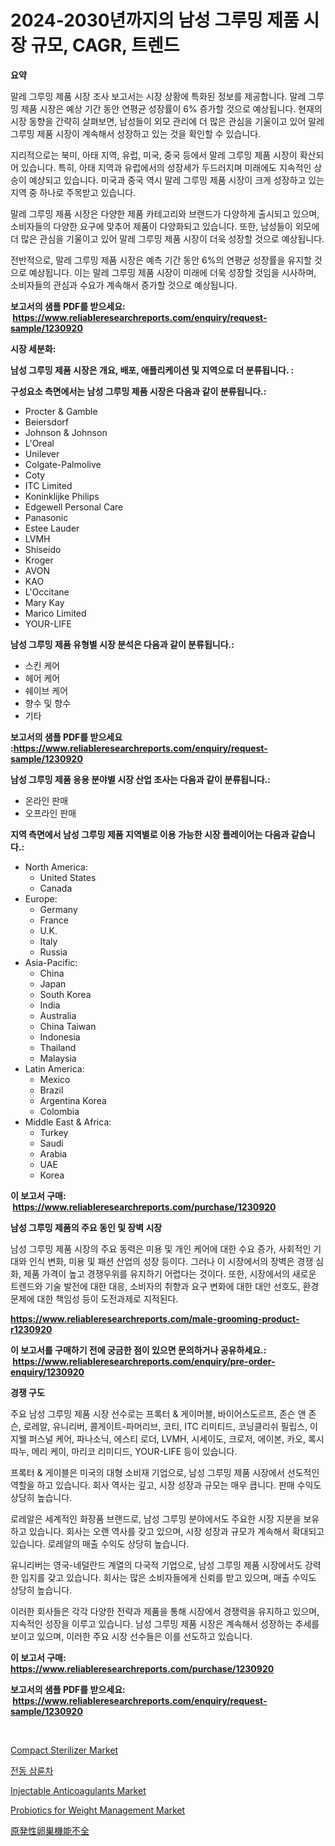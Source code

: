 <p><h1>2024-2030년까지의 남성 그루밍 제품 시장 규모, CAGR, 트렌드</h1></p><p><strong>요약</strong></p>
<p><p>말레 그루밍 제품 시장 조사 보고서는 시장 상황에 특화된 정보를 제공합니다. 말레 그루밍 제품 시장은 예상 기간 동안 연평균 성장률이 6% 증가할 것으로 예상됩니다. 현재의 시장 동향을 간략히 살펴보면, 남성들이 외모 관리에 더 많은 관심을 기울이고 있어 말레 그루밍 제품 시장이 계속해서 성장하고 있는 것을 확인할 수 있습니다.</p><p>지리적으로는 북미, 아태 지역, 유럽, 미국, 중국 등에서 말레 그루밍 제품 시장이 확산되어 있습니다. 특히, 아태 지역과 유럽에서의 성장세가 두드러지며 미래에도 지속적인 상승이 예상되고 있습니다. 미국과 중국 역시 말레 그루밍 제품 시장이 크게 성장하고 있는 지역 중 하나로 주목받고 있습니다.</p><p>말레 그루밍 제품 시장은 다양한 제품 카테고리와 브랜드가 다양하게 출시되고 있으며, 소비자들의 다양한 요구에 맞추어 제품이 다양화되고 있습니다. 또한, 남성들이 외모에 더 많은 관심을 기울이고 있어 말레 그루밍 제품 시장이 더욱 성장할 것으로 예상됩니다.</p><p>전반적으로, 말레 그루밍 제품 시장은 예측 기간 동안 6%의 연평균 성장률을 유지할 것으로 예상됩니다. 이는 말레 그루밍 제품 시장이 미래에 더욱 성장할 것임을 시사하며, 소비자들의 관심과 수요가 계속해서 증가할 것으로 예상됩니다.</p></p>
<p><strong>보고서의 샘플 PDF를 받으세요: &nbsp;<a href="https://www.reliableresearchreports.com/enquiry/request-sample/1230920">https://www.reliableresearchreports.com/enquiry/request-sample/1230920</a></strong></p>
<p><strong>시장 세분화:</strong></p>
<p><strong> 남성 그루밍 제품 시장은 개요, 배포, 애플리케이션 및 지역으로 더 분류됩니다. :</strong></p>
<p><strong>구성요소 측면에서는 남성 그루밍 제품 시장은 다음과 같이 분류됩니다.:</strong></p>
<p><ul><li>Procter & Gamble</li><li>Beiersdorf</li><li>Johnson & Johnson</li><li>L'Oreal</li><li>Unilever</li><li>Colgate-Palmolive</li><li>Coty</li><li>ITC Limited</li><li>Koninklijke Philips</li><li>Edgewell Personal Care</li><li>Panasonic</li><li>Estee Lauder</li><li>LVMH</li><li>Shiseido</li><li>Kroger</li><li>AVON</li><li>KAO</li><li>L'Occitane</li><li>Mary Kay</li><li>Marico Limited</li><li>YOUR-LIFE</li></ul></p>
<p><strong> 남성 그루밍 제품 유형별 시장 분석은 다음과 같이 분류됩니다.:</strong></p>
<p><ul><li>스킨 케어</li><li>헤어 케어</li><li>쉐이브 케어</li><li>향수 및 향수</li><li>기타</li></ul></p>
<p><strong>보고서의 샘플 PDF를 받으세요 :<a href="https://www.reliableresearchreports.com/enquiry/request-sample/1230920">https://www.reliableresearchreports.com/enquiry/request-sample/1230920</a></strong></p>
<p><strong> 남성 그루밍 제품 응용 분야별 시장 산업 조사는 다음과 같이 분류됩니다.:</strong></p>
<p><ul><li>온라인 판매</li><li>오프라인 판매</li></ul></p>
<p><strong>지역 측면에서 남성 그루밍 제품 지역별로 이용 가능한 시장 플레이어는 다음과 같습니다.:</strong></p>
<p><ul>
    <li>
        North America:
        <ul>
            <li>United States</li>
            <li>Canada</li>
        </ul>
    </li>
    <li>
        Europe:
        <ul>
            <li>Germany</li>
            <li>France</li>
            <li>U.K.</li>
            <li>Italy</li>
            <li>Russia</li>
        </ul>
    </li>
    <li>
        Asia-Pacific:
        <ul>
            <li>China</li>
            <li>Japan</li>
            <li>South Korea</li>
            <li>India</li>
            <li>Australia</li>
            <li>China Taiwan</li>
            <li>Indonesia</li>
            <li>Thailand</li>
            <li>Malaysia</li>
        </ul>
    </li>
    <li>
        Latin America:
        <ul>
            <li>Mexico</li>
            <li>Brazil</li>
            <li>Argentina Korea</li>
            <li>Colombia</li>
        </ul>
    </li>
    <li>
        Middle East & Africa:
        <ul>
            <li>Turkey</li>
            <li>Saudi</li>
            <li>Arabia</li>
            <li>UAE</li>
            <li>Korea</li>
        </ul>
    </li>
    </ul></p>
<p><strong>이 보고서 구매: &nbsp;<a href="https://www.reliableresearchreports.com/purchase/1230920">https://www.reliableresearchreports.com/purchase/1230920</a></strong></p>
<p><strong>남성 그루밍 제품의 주요 동인 및 장벽 시장</strong></p>
<p><p>남성 그루밍 제품 시장의 주요 동력은 미용 및 개인 케어에 대한 수요 증가, 사회적인 기대와 인식 변화, 미용 및 패션 산업의 성장 등이다. 그러나 이 시장에서의 장벽은 경쟁 심화, 제품 가격이 높고 경쟁우위를 유지하기 어렵다는 것이다. 또한, 시장에서의 새로운 트렌드와 기술 발전에 대한 대응, 소비자의 취향과 요구 변화에 대한 대안 선호도, 환경 문제에 대한 책임성 등이 도전과제로 지적된다.</p></p>
<p><strong><a href="https://www.reliableresearchreports.com/male-grooming-product-r1230920">https://www.reliableresearchreports.com/male-grooming-product-r1230920</a></strong></p>
<p><strong>이 보고서를 구매하기 전에 궁금한 점이 있으면 문의하거나 공유하세요.: &nbsp;<a href="https://www.reliableresearchreports.com/enquiry/pre-order-enquiry/1230920">https://www.reliableresearchreports.com/enquiry/pre-order-enquiry/1230920</a></strong></p>
<p><strong>경쟁 구도</strong></p>
<p><p>주요 남성 그루밍 제품 시장 선수로는 프록터 & 게이머블, 바이어스도르프, 존슨 앤 존슨, 로레알, 유니리버, 콜게이트-파머리브, 코티, ITC 리미티드, 코닝클리쉬 필립스, 이지웰 퍼스널 케어, 파나소닉, 에스티 로더, LVMH, 시세이도, 크로저, 에이본, 카오, 록시따누, 메리 케이, 마리코 리미디드, YOUR-LIFE 등이 있습니다. </p><p>프록터 & 게이블은 미국의 대형 소비재 기업으로, 남성 그루밍 제품 시장에서 선도적인 역할을 하고 있습니다. 회사 역사는 깊고, 시장 성장과 규모는 매우 큽니다. 판매 수익도 상당히 높습니다.</p><p>로레알은 세계적인 화장품 브랜드로, 남성 그루밍 분야에서도 주요한 시장 지분을 보유하고 있습니다. 회사는 오랜 역사를 갖고 있으며, 시장 성장과 규모가 계속해서 확대되고 있습니다. 로레알의 매출 수익도 상당히 높습니다.</p><p>유니리버는 영국-네덜란드 계열의 다국적 기업으로, 남성 그루밍 제품 시장에서도 강력한 입지를 갖고 있습니다. 회사는 많은 소비자들에게 신뢰를 받고 있으며, 매출 수익도 상당히 높습니다.</p><p>이러한 회사들은 각각 다양한 전략과 제품을 통해 시장에서 경쟁력을 유지하고 있으며, 지속적인 성장을 이루고 있습니다. 남성 그루밍 제품 시장은 계속해서 성장하는 추세를 보이고 있으며, 이러한 주요 시장 선수들은 이를 선도하고 있습니다.</p></p>
<p><strong>이 보고서 구매: &nbsp; <a href="https://www.reliableresearchreports.com/purchase/1230920">https://www.reliableresearchreports.com/purchase/1230920</a></strong></p>
<p><strong>보고서의 샘플 PDF를 받으세요: &nbsp;<a href="https://www.reliableresearchreports.com/enquiry/request-sample/1230920">https://www.reliableresearchreports.com/enquiry/request-sample/1230920</a></strong><strong></strong></p>
<p>&nbsp;</p>
<p><p><a href="https://www.linkedin.com/pulse/compact-sterilizer-market-size-growth-outlook-from-2024-2031-jskjf?trackingId=ISK1vJV33ZROj7K3mIB6TQ%3D%3D">Compact Sterilizer Market</a></p><p><a href="https://github.com/darrellockm3ytan895656/Market-Research-Report-List-1/blob/main/210751024214.md">전동 삼륜차</a></p><p><a href="https://github.com/beatblasta/Market-Research-Report-List-2/blob/main/injectable-anticoagulants-market.md">Injectable Anticoagulants Market</a></p><p><a href="https://github.com/shotows/Market-Research-Report-List-2/blob/main/probiotics-for-weight-management-market.md">Probiotics for Weight Management Market</a></p><p><a href="https://github.com/zjkmgcs938405/Market-Research-Report-List-1/blob/main/979298325996.md">原発性卵巣機能不全</a></p></p>